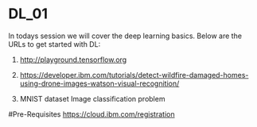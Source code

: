 # DL_01

In todays session we will cover the deep learning basics. Below are the URLs to get started with DL:

1) http://playground.tensorflow.org 

2) https://developer.ibm.com/tutorials/detect-wildfire-damaged-homes-using-drone-images-watson-visual-recognition/

3) MNIST dataset Image classification problem


#Pre-Requisites
https://cloud.ibm.com/registration



